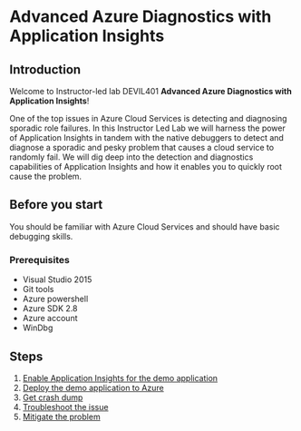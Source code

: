 # Advanced Azure Diagnostics with Application Insights

## Introduction
Welcome to Instructor-led lab DEVIL401 **Advanced Azure Diagnostics with Application Insights**!

One of the top issues in Azure Cloud Services is detecting and diagnosing sporadic role failures. In this Instructor Led Lab we will harness the power of Application Insights in tandem with the native debuggers to detect and diagnose a sporadic and pesky problem that causes a cloud service to randomly fail. We will dig deep into the detection and diagnostics capabilities of Application Insights and how it enables you to quickly root cause the problem.

## Before you start

You should be familiar with Azure Cloud Services and should have basic debugging skills.

### Prerequisites
- Visual Studio 2015
- Git tools
- Azure powershell
- Azure SDK 2.8
- Azure account
- WinDbg

## Steps

1. [Enable Application Insights for the demo application](docs/EnableApplicationInsights.md)
2. [Deploy the demo application to Azure](docs/DeployToAzure.md)
3. [Get crash dump](docs/EnableWAD.md)
4. [Troubleshoot the issue](docs/TroubleshootTheIssue.md)
5. [Mitigate the problem](docs/MitigateTheProblem.md)
